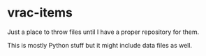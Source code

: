 # vrac-items
Just a place to throw files until I have a proper repository for them.

This is mostly Python stuff but it might include data files as well.
